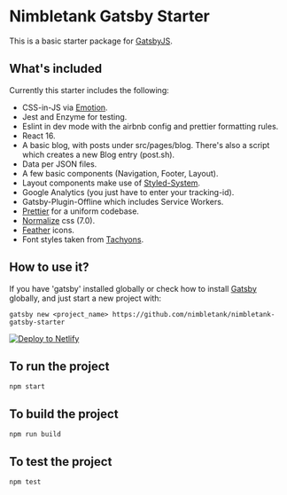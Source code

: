 # Nimbletank Gatsby Starter

This is a basic starter package for
[GatsbyJS](https://github.com/gatsbyjs/gatsby).

## What's included

Currently this starter includes the following:

* CSS-in-JS via [Emotion](https://github.com/emotion-js/emotion).
* Jest and Enzyme for testing.
* Eslint in dev mode with the airbnb config and prettier formatting rules.
* React 16.
* A basic blog, with posts under src/pages/blog. There's also a script which creates a new Blog entry (post.sh).
* Data per JSON files.
* A few basic components (Navigation, Footer, Layout).
* Layout components make use of [Styled-System](https://github.com/jxnblk/styled-system).
* Google Analytics (you just have to enter your tracking-id).
* Gatsby-Plugin-Offline which includes Service Workers.
* [Prettier](https://github.com/prettier/prettier) for a uniform codebase.
* [Normalize](https://github.com/necolas/normalize.css/) css (7.0).
* [Feather](https://feather.netlify.com/) icons.
* Font styles taken from [Tachyons](http://tachyons.io/).


## How to use it?

If you have 'gatsby' installed globally or check how to install [Gatsby](https://www.gatsbyjs.org/docs/) globally, and just start a new project with:

```
gatsby new <project_name> https://github.com/nimbletank/nimbletank-gatsby-starter
```

[![Deploy to Netlify](https://www.netlify.com/img/deploy/button.svg)](https://app.netlify.com/start/deploy?repository=https://github.com/nimbletank/nimbletank-gatsby-starter)


## To run the project

```
npm start
```

## To build the project

```
npm run build
```

## To test the project

```
npm test
```